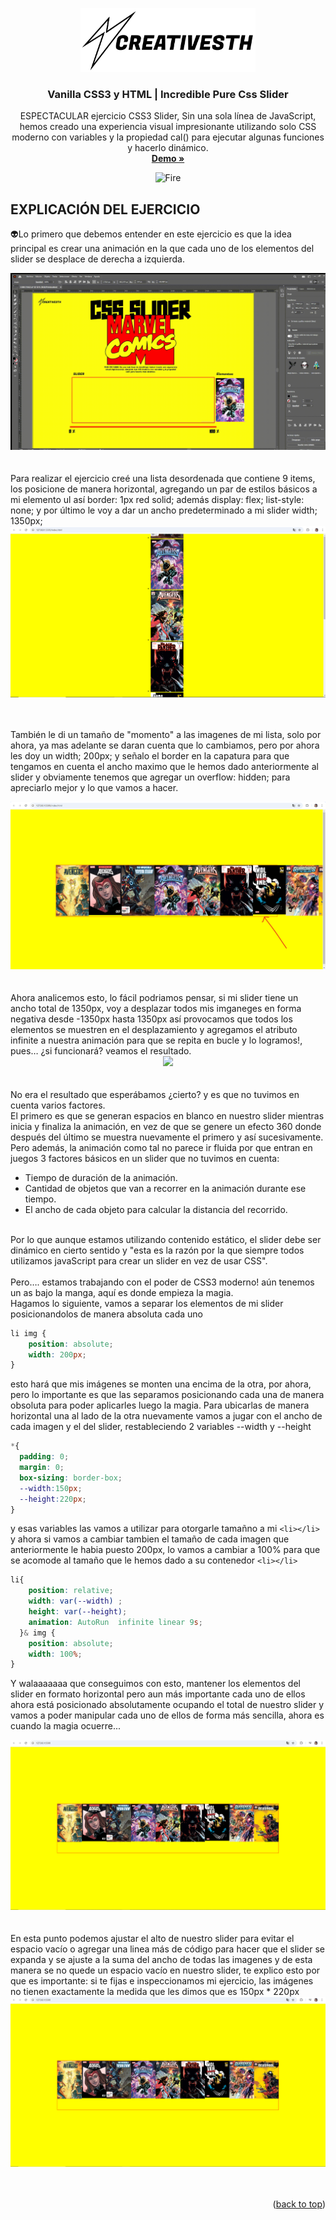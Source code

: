 <a id="readme-top"></a>
<!-- PROJECT LOGO -->
<div align="center">
  <a href="https://www.linkedin.com/in/creativesth/">
    <img src="assets/img/logo.svg" alt="Logo" width="280">
  </a>

  <h3 align="center">Vanilla CSS3 y HTML | Incredible Pure Css Slider</h3>

  <p align="center">
    ESPECTACULAR ejercicio CSS3 Slider, Sin una sola línea de JavaScript, hemos creado una experiencia visual impresionante utilizando solo CSS moderno con variables y la propiedad cal() para ejecutar algunas funciones y hacerlo dinámico.
    <br />
    <a href="https://creativesth.github.io/Incredible-Pure-Css-Slider-/"><strong>Demo »</strong></a>
    <br />
  </p>
</div>

  <!-- ABOUT THE PROJECT -->
<div align="center">
  <img src="https://user-images.githubusercontent.com/74038190/216122041-518ac897-8d92-4c6b-9b3f-ca01dcaf38ee.png" alt="Fire" width="120" />
</div>

## EXPLICACIÓN DEL EJERCICIO

👽Lo primero que debemos entender en este ejercicio es que la idea principal es crear una animación en la que cada uno de los elementos del slider se desplace de derecha a izquierda.
<div align="center">
  <img src="/assets/img/readme/ejemplo1.gif"/>
</div>

<br>
<br>
Para realizar el ejercicio creé una lista desordenada que contiene 9 items, los posicione de manera horizontal, agregando un par de estilos básicos a mi elemento ul así border: 1px red solid; además display: flex; list-style: none; y por último le voy a dar un ancho predeterminado a mi slider width; 1350px; 
<div align="center">
  <img src="/assets/img/readme/1.png"/>
</div>

<br><br>
También le di un tamaño de "momento" a las imagenes de mi lista, solo por ahora, ya mas adelante se daran cuenta que lo cambiamos, pero por ahora les doy un width; 200px; y señalo el border en la capatura para que tengamos en cuenta el ancho maximo que le hemos dado anteriormente al slider y obviamente tenemos que agregar un overflow: hidden; para apreciarlo mejor y lo que vamos a hacer. 

<div align="center">
  <img src="/assets/img/readme/2.png"/>
</div>

<br>
<br>
Ahora analicemos esto, lo fácil podriamos pensar, si mi slider tiene un ancho total de 1350px, voy a desplazar todos mis imganeges en forma negativa desde -1350px hasta 1350px así provocamos que todos los elementos se muestren en el desplazamiento y agregamos el atributo infinite a nuestra animación para que se repita en bucle y lo logramos!, pues… ¿si funcionará? veamos el resultado.
<div align="center">
  <img src="/assets/img/readme/ejemplo2.gif"/>
</div>

<br>
<br>
No era el resultado que esperábamos ¿cierto? y es que no tuvimos en cuenta varios factores.<br>
El primero es que se generan espacios en blanco en nuestro slider mientras inicia y finaliza la animación, en vez de que se genere un efecto 360 donde después del último se muestra nuevamente el primero y así sucesivamente. Pero además, la animación como tal no parece ir fluida por que entran en juegos 3 factores básicos en un slider que no tuvimos en cuenta:<br>
<ul>
  <li>Tiempo de duración de la animación. </li>
  <li>Cantidad de objetos que van a recorrer en la animación durante ese tiempo.</li>
  <li>El ancho de cada objeto para calcular la distancia del recorrido.
</li>
</ul><br>
Por lo que aunque estamos utilizando contenido estático, el slider debe ser dinámico en cierto sentido y "esta es la razón por la que siempre todos utilizamos javaScript para crear un slider en vez de usar CSS".
<br><br>
Pero…. estamos trabajando con el poder de CSS3 moderno! aún tenemos un as bajo la manga, aquí es donde empieza la magia.<br>
Hagamos lo siguiente, vamos a separar los elementos de mi slider posicionandolos de manera absoluta cada uno<br>

```css
li img {
    position: absolute;
    width: 200px;
}
```

esto hará que mis imágenes se monten una encima de la otra, por ahora, pero lo importante es que las separamos posicionando cada una de manera obsoluta para poder aplicarles luego la magia. Para ubicarlas de manera horizontal una al lado de la otra nuevamente vamos a jugar con el ancho de cada imagen y el del slider, restableciendo 2 variables   --width y --height

```css
*{
  padding: 0;
  margin: 0;
  box-sizing: border-box;
  --width:150px;
  --height:220px;
}

```

y esas variables las vamos a utilizar para otorgarle tamañno a mi  ```<li></li> ```  y ahora si vamos a cambiar tambien el tamaño de cada imagen que anteriormente le habia puesto 200px, lo vamos a cambiar a 100% para que se acomode al tamaño que le hemos dado a su contenedor  ```<li></li> ```


```css
li{
    position: relative;
    width: var(--width) ;
    height: var(--height);
    animation: AutoRun  infinite linear 9s;
  }& img {
    position: absolute;
    width: 100%;
}
```

Y walaaaaaaa que conseguimos con esto, mantener los elementos del slider en formato horizontal pero aun más importante cada uno de ellos ahora está posicionado absolutamente ocupando el total de nuestro slider y vamos a poder manipular cada uno de ellos de forma más sencilla, ahora es cuando la magia ocuerre...
<div align="center">
  <img src="/assets/img/readme/3.png"/>
</div>
<br><br>
En esta punto podemos ajustar el alto de nuestro slider para evitar el espacio vacío o agregar una linea más de código para hacer que el slider se expanda y se ajuste a la suma del ancho de todas las imagenes y de esta manera se no quede un espacio vacío en nuestro slider, te explico esto por que es importante: si te fijas e inspeccionamos mi ejercicio, las imágenes no tienen exactamente la medida que les dimos que es 150px * 220px 
<div align="center">
  <img src="/assets/img/readme/3.png"/>
</div>
<br><br>


 
<p align="right">(<a href="#readme-top">back to top</a>)</p>

